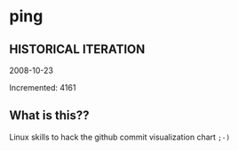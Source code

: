 # ping

## HISTORICAL ITERATION
2008-10-23

Incremented: 4161

## What is this?? 
Linux skills to hack the github commit visualization chart `;-)`
